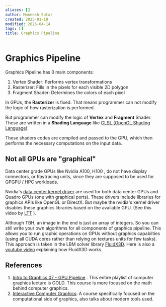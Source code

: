 ```yaml
---
aliases: []
author: Maneesh Sutar
created: 2025-01-18
modified: 2025-04-14
tags: []
title: Graphics Pipeline
---
```


# Graphics Pipeline

Graphics Pipeline has 3 main components:

1. Vertex Shader: Performs vertex transformations
1. Rasterizer: Fills in the pixels for each visible 2D polygon
1. Fragment Shader: Determines the colors of each pixel

In GPUs, the **Rasterizer** is fixed. That means programmer can not modify the logic of how rasterization is performed.

But programmer can modify the logic of **Vertex** and **Fragment** Shader.  
These are written in a **Shading Language** like [GLSL (OpenGL Shading Language)](https://en.wikipedia.org/wiki/OpenGL_Shading_Language)

These shaders codes are compiled and passed to the GPU, which then performs the necessary computations on the input data.

## Not all GPUs are "graphical"

Data center grade GPUs like Nvidia A100, H100 , do not have display connectors, or Raytracing units, since they are supposed to be used for GPGPU / HPC workloads.

Nvidia's [data center kernel driver](https://docs.nvidia.com/datacenter/tesla/tesla-release-notes-570-86-15/index.html)  are used for both data center GPUs and Quadro GPUs (one with graphical ports). These drivers include libraries for graphics APIs like OpenGL or DirectX. But maybe the nvidia's kernel driver disables these graphics libraries based on the available GPU. (See this video by [LTT](https://youtu.be/zBAxiQi2nPc?t=833) ).

Although TBH, an image in the end is just an array of integers. So you can still write your own algorithms for all components of graphics pipeline. This allows you to run graphic operations on GPUs without graphics capabilties (using all CUDA cores rather than relying on textures units for few tasks).  
This approach is taken in the LBM solver library [FluidX3D](https://github.com/ProjectPhysX/FluidX3D/blob/master/src/kernel.hpp). Here is also a [youtube video](https://youtu.be/pD8JWAZ2f8o?t=757) explaining how FluidX3D works.

## References

1. [Intro to Graphics 07 - GPU Pipeline](https://youtu.be/UzlnprHSbUw?list=PLplnkTzzqsZTfYh4UbhLGpI5kGd5oW_Hh) . This entire playlist of computer graphics lecture is GOLD. This course is more focused on the math behind computer graphics.
1. [Interactive Computer Graphics](https://www.youtube.com/playlist?list=PLplnkTzzqsZS3R5DjmCQsqupu43oS9CFN): A course specifically focused on the computational side of graphics, also talks about modern tools used.
